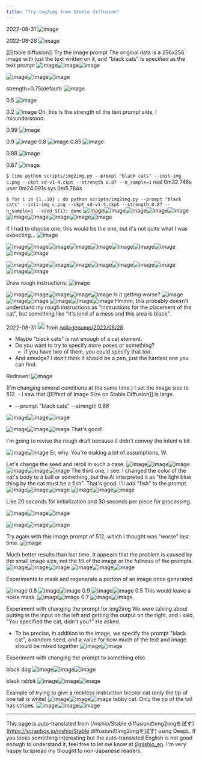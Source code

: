 ```yaml
---
title: "Try img2img from Stable diffusion"
---
```


2022-08-31
![image](https://gyazo.com/4ea391f01508c5f5f73d164b1aec92de/thumb/1000)

2022-08-28
![image](https://gyazo.com/e76266a8138d0717a6039e53bb5c1738/thumb/1000)

[[Stable diffusion]]
Try the image prompt
The original data is a 256x256 image with just the text written on it, and "black cats" is specified as the text prompt
![image](https://gyazo.com/38038b8c1cf81a82e6d5799b305b7aa5/thumb/1000)![image](https://gyazo.com/70699291bccc316efe9b33529d72e282/thumb/1000)![image](https://gyazo.com/b64c8cc7d5410e0c73344a72eae763fe/thumb/1000)

![image](https://gyazo.com/b8d0ced46a33b6f4c42ecb660fc8d9c9/thumb/1000)![image](https://gyazo.com/90ca2bb5feb9909b5ce976fecb87c0b7/thumb/1000)![image](https://gyazo.com/b324a565a259ae5a796de08444ef00bf/thumb/1000)

strength=0.75(default)
![image](https://gyazo.com/87fdcce45fe08018d45ea09755fc949c/thumb/1000)

0.5
![image](https://gyazo.com/7da632e106e9b2508cba0f52dce15ea9/thumb/1000)

0.2
![image](https://gyazo.com/731852e4a071c032f6a6ee2f72126918/thumb/1000)
Oh, this is the strength of the text prompt side, I misunderstood.

0.99
![image](https://gyazo.com/8a29cc92f223e4373aa397228d88d1d8/thumb/1000)

0.9
![image](https://gyazo.com/2c38deb2dc020a0860fb95dba1ae8657/thumb/1000)
0.8
![image](https://gyazo.com/8b3c0df94756153475ea5e21644528f8/thumb/1000)
0.85
![image](https://gyazo.com/8facf5b03d4c9ab94b1a193f98632720/thumb/1000)

0.88
![image](https://gyazo.com/8010383d425ac86f77f80a22f82345f4/thumb/1000)

0.87
![image](https://gyazo.com/c0d3c55919457ec1763d6063108fc7ee/thumb/1000)

`$ time python scripts/img2img.py --prompt "black cats" --init-img c.png --ckpt sd-v1-4.ckpt --strength 0.87 --n_sample=1`
real    0m32.746s
user    0m24.091s
sys     0m5.784s

`$ for i in {1..10} ; do python scripts/img2img.py --prompt "black cats" --init-img c.png --ckpt sd-v1-4.ckpt --strength 0.87 --n_sample=1 --seed ${i}; done`
![image](https://gyazo.com/7e6d2117f929c3f3ebb1c105dbce7368/thumb/1000)![image](https://gyazo.com/543f27f9f64be666654ffc7e0dc390a3/thumb/1000)![image](https://gyazo.com/31b25ad3c438b042235a2bdbbb290c18/thumb/1000)![image](https://gyazo.com/4eb64bff3d01fae23032c833ae9c25d4/thumb/1000)![image](https://gyazo.com/08f51c060a5d2158e8b509d18754ae52/thumb/1000)![image](https://gyazo.com/b8d0ced46a33b6f4c42ecb660fc8d9c9/thumb/1000)![image](https://gyazo.com/b19f3ec3a56595b63bb118bb5630aedd/thumb/1000)![image](https://gyazo.com/858ea84f31c71b1c99f47b62bea29b80/thumb/1000)![image](https://gyazo.com/e065601364106e97cd2bf5a316980ad5/thumb/1000)![image](https://gyazo.com/7ab14e44bbfe22ac0fb3b57f662c667e/thumb/1000)

If I had to choose one, this would be the one, but it's not quite what I was expecting...
![image](https://gyazo.com/b8d0ced46a33b6f4c42ecb660fc8d9c9/thumb/1000)


![image](https://gyazo.com/1a5c1d12a40c8ef02fd510e84ff7f59b/thumb/1000)![image](https://gyazo.com/efdad40c234e4fd1cfff58715bd38340/thumb/1000)![image](https://gyazo.com/9692a1530b613cbba1ac9cc1f7cd351a/thumb/1000)![image](https://gyazo.com/319180b0133231f2398f425c9fb5c830/thumb/1000)![image](https://gyazo.com/69152a50eafccf0be94e7a31ec8d75d2/thumb/1000)![image](https://gyazo.com/ebb3c36750116a099be2d6a0b8d8986c/thumb/1000)![image](https://gyazo.com/d795f120f923e7ec0edd5b3509b5438d/thumb/1000)![image](https://gyazo.com/29dfb96faf0c0c9744f6faeb807aa605/thumb/1000)![image](https://gyazo.com/c71db17383817400d316e9767e5a486f/thumb/1000)![image](https://gyazo.com/90ca2bb5feb9909b5ce976fecb87c0b7/thumb/1000)

![image](https://gyazo.com/6c7c9b857318ca92e21020ec2f0cbce3/thumb/1000)![image](https://gyazo.com/eefd3b1ccb6f85c01415b868f2e2f350/thumb/1000)![image](https://gyazo.com/da528f76c046b2d975f2358dc0bf0472/thumb/1000)![image](https://gyazo.com/327943f3b0e04e5f74bfb6cf53f30521/thumb/1000)![image](https://gyazo.com/00673b4e31fd4f0ce0d4442b6ca08a91/thumb/1000)![image](https://gyazo.com/2e4bf7c7cc6b612966010c82824f0ea4/thumb/1000)![image](https://gyazo.com/a9ac05fffdcfbf35068b5117dd9e4b54/thumb/1000)![image](https://gyazo.com/6f25834004a470d6a36fad55af641f71/thumb/1000)![image](https://gyazo.com/b324a565a259ae5a796de08444ef00bf/thumb/1000)![image](https://gyazo.com/e1045ed33644d6ca69ae938ff7959b29/thumb/1000)

Draw rough instructions.
![image](https://gyazo.com/d345d8eada864d092230d368653c8173/thumb/1000)

![image](https://gyazo.com/b2a7b480446cac3690b8ea633d6cd2e3/thumb/1000)![image](https://gyazo.com/ecae1dd28ac3d368c2b6c29bb58ad088/thumb/1000)![image](https://gyazo.com/df1c0a8b16d5265aeea51b8184816fcd/thumb/1000)![image](https://gyazo.com/2de437320d63d049d5b8f7398a747ef0/thumb/1000)![image](https://gyazo.com/e92221a96b0b022cc0419e8ce2c673e4/thumb/1000)
Is it getting worse?
![image](https://gyazo.com/4783bd815bd13acf18805497bcfc6f89/thumb/1000)![image](https://gyazo.com/187ee6e29ecd1874bc8baa1328c29329/thumb/1000)![image](https://gyazo.com/65768bb6b90e97a1f1b73708c14e8016/thumb/1000)
![image](https://gyazo.com/ae2ad732a7f09a13892e1dfa9909052c/thumb/1000)![image](https://gyazo.com/67e3977d63aa77afacf1e1d4a818e017/thumb/1000)![image](https://gyazo.com/709aa960d8fd9aec94033f68c694f87e/thumb/1000)
Hmmm, this probably doesn't understand my rough instructions as "instructions for the placement of the cat", but something like "it's kind of a mess and this area is black".

2022-08-31
<img src='https://scrapbox.io/api/pages/villagepump/yuyasurarin/icon' alt='/villagepump/yuyasurarin.icon' height="19.5"/> from [/villagepump/2022/08/28](https://scrapbox.io/villagepump/2022/08/28)
- Maybe "black cats" is not enough of a cat element.
- Do you want to try to specify more poses or something?
    - If you have two of them, you could specify that too.
- And smudge? I don't think it should be a pen, just the hardest one you can find.

Redrawn!
![image](https://gyazo.com/5cf71e4c096265f10d983eac17e66f53/thumb/1000)

(I'm changing several conditions at the same time.) I set the image size to 512.
    - I saw that [[Effect of Image Size on Stable Diffusion]] is large.
- --prompt "black cats" --strength 0.88

![image](https://gyazo.com/c7817ea3772e0a6c693eae9e783b1739/thumb/1000)![image](https://gyazo.com/274288c037d847e36ce5d26cbe3b71d2/thumb/1000)![image](https://gyazo.com/6de59fc1d85f13cc092fa7fd1c7d92e1/thumb/1000)

![image](https://gyazo.com/b87ff6ec862993d33b501a95307f242b/thumb/1000)![image](https://gyazo.com/eee517f4561af8a946fb5da66031e6bd/thumb/1000)![image](https://gyazo.com/c3c6919e20226ea7f2338c7a472c3eae/thumb/1000)
That's good!

I'm going to revise the rough draft because it didn't convey the intent a bit.

![image](https://gyazo.com/7965b83238feb10891a56853da6bff91/thumb/1000)![image](https://gyazo.com/6a6c691c51bcf94f493d15d354bcb0f0/thumb/1000)
Er, why. You're making a lot of assumptions, W.

Let's change the seed and reroll in such a case.
![image](https://gyazo.com/3a006dd686357fd9dadccd1cbf8584a6/thumb/1000)![image](https://gyazo.com/4298c663a68545a8adacf62d6ab0e66d/thumb/1000)![image](https://gyazo.com/15c5ac1328189dfc65e89af0b3918a64/thumb/1000)
![image](https://gyazo.com/aa966aadc714cf6f7380082763e9e729/thumb/1000)![image](https://gyazo.com/1aca55ae6d3b33a90408736d7f3a540f/thumb/1000)![image](https://gyazo.com/169111d054e20695bbf9dd4df20c9283/thumb/1000)
The third one, I see. I changed the color of the cat's body to a ball or something, but the AI interpreted it as "the light blue thing by the cat must be a fish". That's good. I'll add "fish" to the prompt.
![image](https://gyazo.com/169111d054e20695bbf9dd4df20c9283/thumb/1000)![image](https://gyazo.com/423ef2479b291aabbc99fc99cb32d3ef/thumb/1000)![image](https://gyazo.com/c0eec61b440463f09eca54c8eba15c00/thumb/1000)
![image](https://gyazo.com/70965d5e320cbb04c3df147a16e77554/thumb/1000)![image](https://gyazo.com/b33f92c3ab3fa99d5cf8481d226689cd/thumb/1000)![image](https://gyazo.com/0caaea5e5c94f8850992fd506a6be1c1/thumb/1000)


Like 20 seconds for initialization and 30 seconds per piece for processing.

![image](https://gyazo.com/c7817ea3772e0a6c693eae9e783b1739/thumb/1000)![image](https://gyazo.com/7965b83238feb10891a56853da6bff91/thumb/1000)![image](https://gyazo.com/6de59fc1d85f13cc092fa7fd1c7d92e1/thumb/1000)

![image](https://gyazo.com/b87ff6ec862993d33b501a95307f242b/thumb/1000)![image](https://gyazo.com/c0eec61b440463f09eca54c8eba15c00/thumb/1000)![image](https://gyazo.com/c3c6919e20226ea7f2338c7a472c3eae/thumb/1000)

Try again with this image prompt of 512, which I thought was "worse" last time.
![image](https://gyazo.com/dbd1dfc892b0810d1de6a8c4303f4bf6/thumb/1000)

Much better results than last time.
It appears that the problem is caused by the small image size, not the fill of the image or the fullness of the prompts.
![image](https://gyazo.com/f381d93fbe8294416a244df74eeaeddf/thumb/1000)![image](https://gyazo.com/256abab50005f68b9c433937b172cca7/thumb/1000)![image](https://gyazo.com/2cd9c31f555477a31a9d519f05eac33c/thumb/1000)
![image](https://gyazo.com/89f0d09c5c0db597328e347699a0700e/thumb/1000)![image](https://gyazo.com/53fd3df0d4692662e8fe1ecf84a15148/thumb/1000)![image](https://gyazo.com/5d61d6d6218deef455f38044c98bf455/thumb/1000)

Experiments to mask and regenerate a portion of an image once generated

![image](https://gyazo.com/36580f245fe757e05ce3a32e126d8d91/thumb/1000)
0.8
![image](https://gyazo.com/68dba13ff6f0061f7a0921001666bb5d/thumb/1000)![image](https://gyazo.com/1ff42e3018b8d22a5d469e1d57e54be9/thumb/1000)
0.9
![image](https://gyazo.com/85171e9c36439d69f7e580949383b35f/thumb/1000)![image](https://gyazo.com/1a2717b5c93623f8fc63e5e64d7e3ae8/thumb/1000)
0.5 This would leave a noise mask.
![image](https://gyazo.com/5c75796213abf2a1f40231f87024f4b5/thumb/1000)![image](https://gyazo.com/04e821f9e80163772a1977b70db60dc2/thumb/1000)
0.7
![image](https://gyazo.com/2eb141f2d2ced8721a007fd1062e80e2/thumb/1000)![image](https://gyazo.com/7a12333db61822a0547b4ad8f2d777b9/thumb/1000)

Experiment with changing the prompt for img2img
We were talking about putting in the input on the left and getting the output on the right, and I said, "You specified the cat, didn't you?" He asked.
- To be precise, in addition to the image, we specify the prompt "black cat", a random seed, and a value for how much of the text and image should be mixed together
![image](https://gyazo.com/c7817ea3772e0a6c693eae9e783b1739/thumb/1000)![image](https://gyazo.com/b87ff6ec862993d33b501a95307f242b/thumb/1000)

Experiment with changing the prompt to something else.

black dog
![image](https://gyazo.com/b55351aa0f208d1207cff9d4a2cdcf6a/thumb/1000)![image](https://gyazo.com/0738314eba6f889688b2b9c66a865e17/thumb/1000)![image](https://gyazo.com/cc5446585d861ecf33b4f4818821a9b4/thumb/1000)

black rabbit
![image](https://gyazo.com/e2d2099209d3a739fdd6c94a0b1c938f/thumb/1000)![image](https://gyazo.com/31f9412a64994d1755e211c93ad6494e/thumb/1000)![image](https://gyazo.com/af08c1ff055307af25ca23ab148bd3dc/thumb/1000)

Example of trying to give a reckless instruction
bicolor cat (only the tip of one tail is white)
![image](https://gyazo.com/21958c4402abfb75b7bda7f3b2362ad3/thumb/1000)![image](https://gyazo.com/5f21e516bb2225264dc4135a6cfc0916/thumb/1000)![image](https://gyazo.com/cd3f07325fe321cf605be868da7152da/thumb/1000)
tabby cat. Only the tip of the tail has stripes.
![image](https://gyazo.com/95fbc48e3570404e730f5efd412b5b85/thumb/1000)![image](https://gyazo.com/0a543144926bb15bfa9850380298d6b3/thumb/1000)![image](https://gyazo.com/80fee87e839ab9d76c1bd0c85f332bd5/thumb/1000)

---
This page is auto-translated from [/nishio/Stable diffusionのimg2imgを試す](https://scrapbox.io/nishio/Stable diffusionのimg2imgを試す) using DeepL. If you looks something interesting but the auto-translated English is not good enough to understand it, feel free to let me know at [@nishio_en](https://twitter.com/nishio_en). I'm very happy to spread my thought to non-Japanese readers.